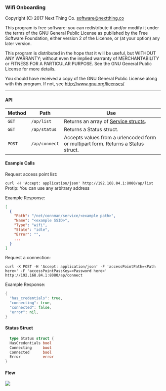 ### Wifi Onboarding

Copyright (C) 2017 Next Thing Co. <software@nextthing.co>

This program is free software: you can redistribute it and/or modify
it under the terms of the GNU General Public License as published by
the Free Software Foundation, either version 2 of the License, or
(at your option) any later version.

This program is distributed in the hope that it will be useful,
but WITHOUT ANY WARRANTY; without even the implied warranty of
MERCHANTABILITY or FITNESS FOR A PARTICULAR PURPOSE.  See the
GNU General Public License for more details.

You should have received a copy of the GNU General Public License
along with this program.  If not, see <http://www.gnu.org/licenses/>

---
#### API

Method | Path | Use
--- | --- | ---
`GET` | `/ap/list` | Returns an array of [Service structs](https://github.com/NextThingCo/gonnman/blob/master/service.go#L45).
`GET` | `/ap/status` | Returns a Status struct.
`POST` | `/ap/connect` | Accepts values from a urlencoded form or multipart form. Returns a Status struct.

#### Example Calls
Request access point list:

`curl -H 'Accept: application/json' http://192.168.84.1:8080/ap/list`
<br>Protip: You can use any arbitrary address

Example Response:
```json
[
  {
    "Path": "/net/connman/service/<example path>",
    "Name": "<example SSID>",
    "Type": "wifi",
    "State": "idle",
    "Error": "",
    ...
  }
]
```

Request a connection:

`curl -X POST -H 'Accept: application/json' -F 'accessPointPath=<Path here>' -F 'accessPointPassKey=<Password here>' http://192.168.84.1:8080/ap/connect`

Example Response:

```go
{
  "has_credentials": true,
  "connecting": true,
  "connected": false,
  "error": nil,
}
```

#### Status Struct

```go
  type Status struct {
  HasCredentials bool
  Connecting     bool
  Connected      bool
  Error          error
}
```

#### Flow
![](http://d2rchup4fs07xx.cloudfront.net/images/wifi_onboarding_flow.png)
